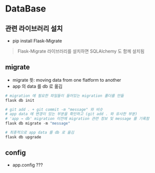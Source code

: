 # DataBase

## 관련 라이브러리 설치
- pip install Flask-Migrate
> Flask-Migrate 라이브러리를 설치하면 SQLAlchemy 도 함께 설치됨


## migrate
- migrate 뜻: moving data from one flatform to another
- app 의 data 를 db 로 옮김

```python
# migration 에 필요한 파일들이 들어있는 migration 폴더를 만듦
flask db init  

# git add . + git commit -m "message" 와 비슷
# app data 에 변경이 있는 부분을 확인하고 (git add . 와 유사한 부분)
# 'app → db' migration 이전에 migration 관련 정보 및 message 를 기록함
flask db migrate -m "message"  

# 최종적으로 app data 를 db 로 옮김
flask db upgrade
```


## config
- app.config ???

